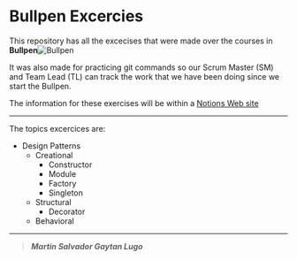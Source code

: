 <!-- # titulos  - h1 -->
<!-- _text_ cursiva -->
<!-- **text** negrita -->
<!-- [Name_link](Link-url) link to another url -->
<!-- [Name_link](#Link-h1) links to a h1,h2 within a document -->
<!-- ![alt_name](image-url) image -->
<!-- --- <hr/> -->
<!-- 1. Text - sourced list -->
<!-- *. Text - not source list -->
<!-- tables -->
<!-- |head 1| head 2| -->
<!-- |---|---| -->
<!-- |data 1 | data 2| -->
<!-- `let` - remark the word as link -->
<!-- ```js bloque of code ``` important to point out the name of language-->


# Bullpen Excercies

This repository has all the excecises that were made over the courses in **Bullpen**![**Bullpen**](https://grbacademy.com/wp-content/uploads/2020/04/BullpenSlider.jpg)

It was also made for practicing git commands so our Scrum Master (SM) and Team Lead (TL) can track the work that we have been doing since we start the Bullpen.

The information for these exercises will be within a [Notions Web site](https://www.notion.so/Improving-Bullpen-e4a4bb8bcd2942dbba55977b9c12df1b)

---
The topics excercices are:

* Design Patterns
    - Creational
        - Constructor
        - Module
        - Factory
        - Singleton    
    - Structural
        - Decorator
    - Behavioral


---

> _**Martin Salvador Gaytan Lugo**_

